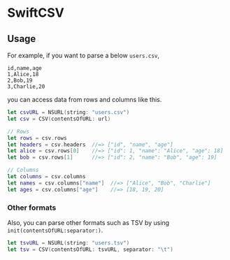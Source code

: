 # SwiftCSV

## Usage

For example, if you want to parse a below `users.csv`,

```csv
id,name,age
1,Alice,18
2,Bob,19
3,Charlie,20
```

you can access data from rows and columns like this.

```swift
let csvURL = NSURL(string: "users.csv")
let csv = CSV(contentsOfURL: url)

// Rows
let rows = csv.rows
let headers = csv.headers  //=> ["id", "name", "age"]
let alice = csv.rows[0]    //=> ["id": 1, "name": "Alice", "age": 18]
let bob = csv.rows[1]      //=> ["id": 2, "name": "Bob", "age": 19]

// Columns
let columns = csv.columns
let names = csv.columns["name"]  //=> ["Alice", "Bob", "Charlie"]
let ages = csv.columns["age"]    //=> [18, 19, 20]
```

### Other formats

Also, you can parse other formats such as TSV by using `init(contentsOfURL:separator:)`.

```swift
let tsvURL = NSURL(string: "users.tsv")
let tsv = CSV(contentsOfURL: tsvURL, separator: "\t")
```
